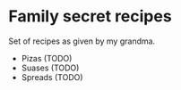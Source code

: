 # Family secret recipes 

Set of recipes as given by my grandma. 

- Pizas (TODO)
- Suases (TODO)
- Spreads (TODO) 
